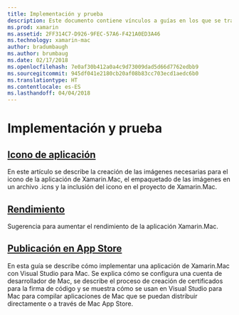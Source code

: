 ```yaml
---
title: Implementación y prueba
description: Este documento contiene vínculos a guías en los que se tratan los iconos, el rendimiento y la publicación en App Store.
ms.prod: xamarin
ms.assetid: 2FF314C7-D926-9FEC-57A6-F421A0ED3A46
ms.technology: xamarin-mac
author: bradumbaugh
ms.author: brumbaug
ms.date: 02/17/2018
ms.openlocfilehash: 7e0af30b412a0a4c9d73009dad5d66d7762edbb9
ms.sourcegitcommit: 945df041e2180cb20af08b83cc703ecd1aedc6b0
ms.translationtype: HT
ms.contentlocale: es-ES
ms.lasthandoff: 04/04/2018
---
```

# <a name="deployment-and-testing"></a>Implementación y prueba

## <a name="application-iconapp-iconmd"></a>[Icono de aplicación](app-icon.md)

En este artículo se describe la creación de las imágenes necesarias para el icono de la aplicación de Xamarin.Mac, el empaquetado de las imágenes en un archivo .icns y la inclusión del icono en el proyecto de Xamarin.Mac.

## <a name="performanceperformancemd"></a>[Rendimiento](performance.md)

Sugerencia para aumentar el rendimiento de la aplicación Xamarin.Mac.

## <a name="publishing-to-the-app-storepublishing-to-the-app-storeindexmd"></a>[Publicación en App Store](publishing-to-the-app-store/index.md)

En esta guía se describe cómo implementar una aplicación de Xamarin.Mac con Visual Studio para Mac. Se explica cómo se configura una cuenta de desarrollador de Mac, se describe el proceso de creación de certificados para la firma de código y se muestra cómo se usan en Visual Studio para Mac para compilar aplicaciones de Mac que se puedan distribuir directamente o a través de Mac App Store.
